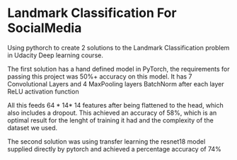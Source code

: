 # Landmark Classification For SocialMedia
Using pythorch to create  2 solutions to the Landmark Classification problem in Udacity Deep learning course. 

The first solution has a hand defined model in PyTorch, the requirements for passing this project was 50%+ accuracy on this model.
It has 7 Convolutional Layers and
       4 MaxPooling layers
       BatchNorm after each layer
       ReLU activation function
       
All this feeds 64 * 14* 14 features after being flattened to the head, which also includes a dropout. This achieved an accuracy of 58%,
which is an optimal result for the lenght of training it had and the complexity of the dataset we used.

The second solution was using transfer learning the resnet18 model supplied directly by pytorch and achieved a percentage accuracy of 74%
